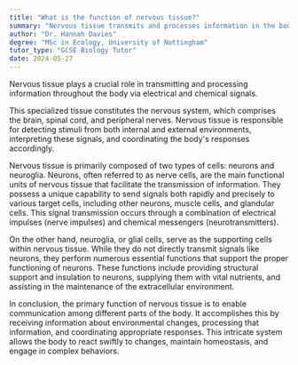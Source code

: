 ```yaml
---
title: "What is the function of nervous tissue?"
summary: "Nervous tissue transmits and processes information in the body using electrical and chemical signals."
author: "Dr. Hannah Davies"
degree: "MSc in Ecology, University of Nottingham"
tutor_type: "GCSE Biology Tutor"
date: 2024-05-27
---
```


Nervous tissue plays a crucial role in transmitting and processing information throughout the body via electrical and chemical signals.

This specialized tissue constitutes the nervous system, which comprises the brain, spinal cord, and peripheral nerves. Nervous tissue is responsible for detecting stimuli from both internal and external environments, interpreting these signals, and coordinating the body's responses accordingly.

Nervous tissue is primarily composed of two types of cells: neurons and neuroglia. Neurons, often referred to as nerve cells, are the main functional units of nervous tissue that facilitate the transmission of information. They possess a unique capability to send signals both rapidly and precisely to various target cells, including other neurons, muscle cells, and glandular cells. This signal transmission occurs through a combination of electrical impulses (nerve impulses) and chemical messengers (neurotransmitters).

On the other hand, neuroglia, or glial cells, serve as the supporting cells within nervous tissue. While they do not directly transmit signals like neurons, they perform numerous essential functions that support the proper functioning of neurons. These functions include providing structural support and insulation to neurons, supplying them with vital nutrients, and assisting in the maintenance of the extracellular environment.

In conclusion, the primary function of nervous tissue is to enable communication among different parts of the body. It accomplishes this by receiving information about environmental changes, processing that information, and coordinating appropriate responses. This intricate system allows the body to react swiftly to changes, maintain homeostasis, and engage in complex behaviors.
    